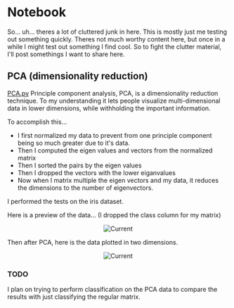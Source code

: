 # Notebook
So... uh... theres a lot of cluttered junk in here. This is mostly just me testing out something quickly. Theres not much worthy content here, but once in a while I might test out something I find cool. So to fight the clutter material, I'll post somethings I want to share here.

## PCA (dimensionality reduction)
[PCA.py](PCA.py/)
Principle component analysis, PCA, is a dimensionality reduction technique. To my understanding it lets people visualize multi-dimensional data in lower dimensions, while withholding the important information.

To accomplish this...
* I first normalized my data to prevent from one principle component being so much greater due to it's data.
* Then I computed the eigen values and vectors from the normalized matrix
* Then I sorted the pairs by the eigen values
* Then I dropped the vectors with the lower eiganvalues
* Now when I matrix multiple the eigen vectors and my data, it reduces the dimensions
to the number of eigenvectors.

I performed the tests on the iris dataset.

Here is a preview of the data... (I dropped the class column for my matrix)
<p align="center">
  <img src="https://i.imgur.com/yQNicaU.png" alt="Current"/>
</p>

Then after PCA, here is the data plotted in two dimensions.
<p align="center">
  <img src="https://i.imgur.com/Z8IuFQV.png" alt="Current"/>
</p>

### TODO
I plan on trying to perform classification on the PCA data to compare the results with just classifying the regular matrix.
